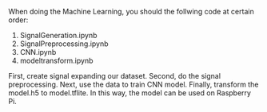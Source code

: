 When doing the Machine Learning, you should the follwing code at certain order:

1. SignalGeneration.ipynb
2. SignalPreprocessing.ipynb
3. CNN.ipynb
4. modeltransform.ipynb

First, create signal expanding our dataset.
Second, do the signal preprocessing.
Next, use the data to train CNN model.
Finally, transform the model.h5 to model.tflite. In this way, the model can be used on Raspberry Pi.
